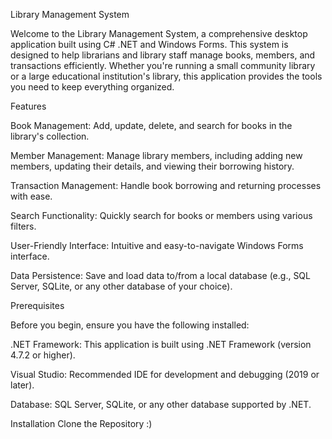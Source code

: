 Library Management System

Welcome to the Library Management System, a comprehensive desktop application built using C# .NET and Windows Forms. This system is designed to help librarians and library staff manage books, members, and transactions efficiently. Whether you're running a small community library or a large educational institution's library, this application provides the tools you need to keep everything organized.

Features

Book Management: Add, update, delete, and search for books in the library's collection.

Member Management: Manage library members, including adding new members, updating their details, and viewing their borrowing history.

Transaction Management: Handle book borrowing and returning processes with ease.

Search Functionality: Quickly search for books or members using various filters.

User-Friendly Interface: Intuitive and easy-to-navigate Windows Forms interface.

Data Persistence: Save and load data to/from a local database (e.g., SQL Server, SQLite, or any other database of your choice).

Prerequisites

Before you begin, ensure you have the following installed:

.NET Framework: This application is built using .NET Framework (version 4.7.2 or higher).

Visual Studio: Recommended IDE for development and debugging (2019 or later).

Database: SQL Server, SQLite, or any other database supported by .NET.

Installation Clone the Repository :)
